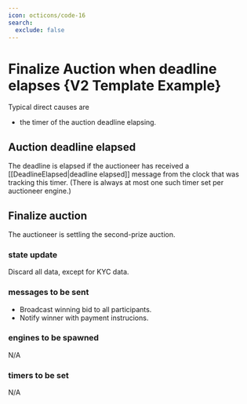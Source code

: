 ```yaml
---
icon: octicons/code-16
search:
  exclude: false
---
```


# Finalize Auction when deadline elapses {V2 Template Example}

Typical direct causes are

- the timer of the auction deadline elapsing.

## Auction deadline elapsed

The deadline is elapsed if the auctioneer has received
a [[DeadlineElapsed|deadline elapsed]] message from 
the clock that was tracking this timer.
(There is always at most one such timer set per auctioneer engine.)

## Finalize auction

The auctioneer is settling the second-prize auction.

### state update

Discard all data, except for KYC data.

### messages to be sent

- Broadcast winning bid to all participants.
- Notify winner with payment instrucions.

### engines to be spawned

N/A

### timers to be set

N/A




